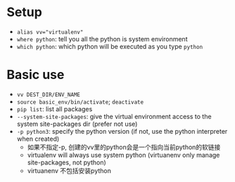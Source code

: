 # Setup

- `alias vv="virtualenv"`
- `where python`: tell you all the python is system environment
- `which python`: which python will be executed as you type `python`

# Basic use

- `vv DEST_DIR/ENV_NAME`
- `source basic_env/bin/activate`; `deactivate`
- `pip list`: list all packages
- `--system-site-packages`: give the virtual environment access to the system site-packages dir (prefer not use)
- `-p python3`: specify the python version (if not, use the python interpreter when created)
    - 如果不指定-p, 创建的vv里的python会是一个指向当前python的软链接 
    - virtualenv will always use system python (virtuanenv only manage site-packages, not python)
    - virtuanenv 不包括安装python
